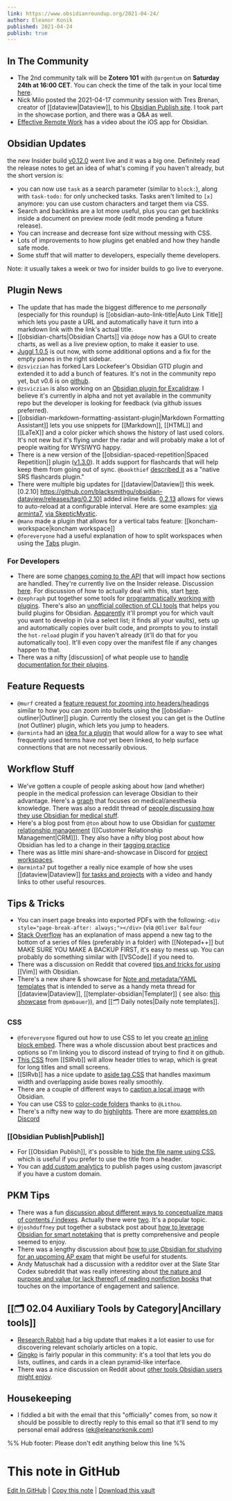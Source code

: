 ```yaml
---
link: https://www.obsidianroundup.org/2021-04-24/
author: Eleanor Konik
published: 2021-04-24
publish: true
---
```


## In The Community

- The 2nd community talk will be **Zotero 101** with `@argentum` on **Saturday 24th at 16:00 CET**. You can check the time of the talk in your local time [here](https://sharing.clickup.com/c/h/4gdf2-36/5b21a6f8588e5c6).
- Nick Milo posted the 2021-04-17 community session with Tres Brenan, creator of [[dataview|Dataview]], to his [Obsidian Publish site](https://publish.obsidian.md/lyt-kit/Timestamps/2020-04-17+-+Dataview). I took part in the showcase portion, and there was a Q&A as well.
- [Effective Remote Work](https://www.youtube.com/watch?v=_cbB-7Ouudk) has a video about the iOS app for Obsidian.

## Obsidian Updates

the new Insider build [v0.12.0](https://forum.obsidian.md/t/obsidian-release-v0-12-0-insider-build/16809) went live and it was a big one. Definitely read the release notes to get an idea of what's coming if you haven't already, but the short version is:

- you can now use `task` as a search parameter (similar to `block:`), along with `task-todo:` for only unchecked tasks. Tasks aren't limited to `[x]` anymore: you can use custom characters and target them via CSS.
- Search and backlinks are a lot more useful, plus you can get backlinks inside a document on preview mode (edit mode pending a future release).
- You can increase and decrease font size without messing with CSS.
- Lots of improvements to how plugins get enabled and how they handle safe mode.
- Some stuff that will matter to developers, especially theme developers.

Note: it usually takes a week or two for insider builds to go live to everyone.

## Plugin News

- The update that has made the biggest difference to me _personally_ (especially for this roundup) is [[obsidian-auto-link-title|Auto Link Title]] which lets you paste a URL and automatically have it turn into a markdown link with the link's actual title.
- [[obsidian-charts|Obsidian Charts]] via `@doge` now has a GUI to create charts, as well as a live preview option, to make it easier to use.
- [Juggl 1.0.5](https://github.com/HEmile/juggl/releases/tag/1.0.5) is out now, with some additional options and a fix for the empty panes in the right sidebar.
- `@zsviczian` has forked Lars Lockefeer's Obsidian GTD plugin and extended it to add a bunch of features. It's not in the community repo yet, but v0.6 is on [github](https://github.com/zsviczian/Obsidian-GTD-plugin/releases/tag/v0.6).
- `@zsviczian` is also working on an [Obsidian plugin for Excalidraw](https://github.com/zsviczian/obsidian-excalidraw-plugin). I believe it's currently in alpha and not yet available in the community repo but the developer is looking for feedback (via github issues preferred).
- [[obsidian-markdown-formatting-assistant-plugin|Markdown Formatting Assistant]] lets you use snippets for [[Markdown]], [[HTML]] and [[LaTeX]] and a color picker which shows the history of last used colors. It's not new but it's flying under the radar and will probably make a lot of people waiting for WYSIWYG happy.
- There is a new version of the [[obsidian-spaced-repetition|Spaced Repetition]] plugin ([v1.3.0](https://github.com/st3v3nmw/obsidian-spaced-repetition)). It adds support for flashcards that will help keep them from going out of sync. `@bookthief` [described it](https://discord.com/channels/686053708261228577/707816848615407697/833907413764800567) as a "native SRS flashcards plugin."
- There were multiple big updates for [[dataview|Dataview]] this week. [0.2.10] https://github.com/blacksmithgu/obsidian-dataview/releases/tag/0.2.10] added inline fields. [0.2.13](https://github.com/blacksmithgu/obsidian-dataview/releases/tag/0.2.13) allows for views to auto-reload at a configurable interval. Here are some examples: [via arminta7](https://discord.com/channels/686053708261228577/707816848615407697/834485643660099606), [via SkepticMystic](https://discord.com/channels/686053708261228577/707816848615407697/834390000388931604).
- `@mano` made a plugin that allows for a vertical tabs feature: [[koncham-workspace|koncham workspace]]
- `@foreveryone` had a useful explanation of how to split workspaces when using the [Tabs](https://github.com/gitobsidiantutorial/obsidian-tabs) plugin.

### For Developers

- There are some [changes coming to the API](https://github.com/obsidianmd/obsidian-api/commit/0a4b7f048944ff1a7f7603d611f4d7081288e358) that will impact how sections are handled. They're currently live on the Insider release. Discussion [here](http://discordapp.com/channels/686053708261228577/707816848615407697/833482342785875999). For discussion of how to actually deal with this, start [here](https://discord.com/channels/686053708261228577/707816848615407697/835190229794160681).
- `@zephraph` put together some tools for [programmatically working with plugins](https://discord.com/channels/686053708261228577/707816848615407697/833558301928325132). There's also an [unofficial collection of CLI tools](https://github.com/zephraph/obsidian-tools/tree/main/packages/obsidian-plugin-cli) that helps you build plugins for Obsidian. [Apparently](http://discordapp.com/channels/686053708261228577/707816848615407697/833562130698862603) it'll prompt you for which vault you want to develop in (via a select list; it finds all your vaults), sets up and automatically copies over built code, and prompts to you to install the `hot-reload` plugin if you haven't already (it'll do that for you automatically too). It'll even copy over the manifest file if any changes happen to that.
- There was a nifty [discussion] of what people use to [handle documentation for their plugins](https://discord.com/channels/686053708261228577/707816848615407697/833956511897223208).

## Feature Requests

- `@murf` created a [feature request for zooming into headers/headings](https://forum.obsidian.md/t/zoom-into-headers-like-most-outliners-do-with-bullets/17060) similar to how you can zoom into bullets using the [[obsidian-outliner|Outliner]] plugin. Currently the closest you can get is the Outline (not Outliner) plugin, which lets you jump to headers.
- `@arminta` had an [idea for a plugin](http://discordapp.com/channels/686053708261228577/707816848615407697/833106154619666433) that would allow for a way to see what frequently used terms have _not_ yet been linked, to help surface connections that are not necessarily obvious.

## Workflow Stuff

- We've gotten a couple of people asking about how (and whether) people in the medical profession can leverage Obsidian to their advantage. Here's a [graph](https://ptb.discord.com/channels/686053708261228577/709712341066842113/830508714007986269) that focuses on medical/anesthesia knowledge. There was also a reddit thread of [people discussing how they use Obsidian for medical stuff](https://www.reddit.com/r/ObsidianMD/comments/mw1pgw/is_anybody_here_a_medical_student/?utm_medium=android_app&utm_source=share).
- Here's a blog post from `@ton` about how to use Obsidian for [customer relationship management](https://www.zylstra.org/blog/2021/02/personal-crm-as-a-not-linkedin/) ([[Customer Relationship Management|CRM]]). They also have a nifty blog post about how Obsidian has led to a change in their [tagging practice](https://www.zylstra.org/blog/2020/10/new-emergent-tagging-practice/)
- There was as little mini share-and-showcase in Discord for [project workspaces](https://discord.com/channels/686053708261228577/694233507500916796/834897381388189748).
- `@arminta7` put together a really nice example of how she uses [[dataview|Dataview]] [for tasks and projects](https://forum.obsidian.md/t/dataview-task-and-project-examples/17011) with a video and handy links to other useful resources.

## Tips & Tricks

- You can insert page breaks into exported PDFs with the following: `<div style="page-break-after: always;"></div>` (via `@Oliver Balfour`
- [Stack Overflow](https://stackoverflow.com/questions/5612105/add-text-to-the-end-of-each-file-with-notepad-and-regex) has an explanation of mass append a new tag to the bottom of a series of files (preferably in a folder) with [[Notepad++]] but MAKE SURE YOU MAKE A BACKUP FIRST, it's easy to mess up. You can probably do something similar with [[VSCode]] if you need to.
- There was a discussion on Reddit that covered [tips and tricks for using](https://www.reddit.com/r/ObsidianMD/comments/mui5q3/has_any_vim_or_vimlike_user_gotten_comfy_yet/) [[Vim]] with Obsidian.
- There's a new share & showcase for [Note and metadata/YAML templates](https://forum.obsidian.md/t/note-and-metadata-yaml-templates-snippets-showcase/16953) that is intended to serve as a handy meta thread for [[dataview|Dataview]], [[templater-obsidian|Templater]] ( see also: [this showcase](https://forum.obsidian.md/t/templater-plugin-script-collection/17010) from `@pmbauer`)), and [[🗂️ Daily notes|Daily note templates]].

### CSS

- `@foreveryone` figured out how to use CSS to let you create [an inline block embed](https://discord.com/channels/686053708261228577/702656734631821413/833195228940075048). There was a whole discussion about best practices and options so I'm linking you to discord instead of trying to find it on github.
- [This CSS](https://discord.com/channels/686053708261228577/702656734631821413/829852861776134176) from [[SlRvb]] will allow header titles to wrap, which is great for long titles and small screens.
- [[SlRvb]] has a nice update to [aside tag CSS](https://discord.com/channels/686053708261228577/702656734631821413/832944617368322089) that handles maximum width and overlapping aside boxes really smoothly.
- There are a couple of different ways to [caption a local image](https://forum.obsidian.md/t/why-isnt-there-a-way-to-add-a-caption-to-a-local-image-in-one-of-my-obsidian-markdown-notes/16358/3) with Obsidian.
- You can use CSS to [color-code folders](https://forum.obsidian.md/t/adding-color-to-obsidian-a-rainbow-of-possibility/12805/11) thanks to `@Lithou`.
- There's a nifty new way to do [highlights](https://github.com/steveyang331/Obsidian-css/tree/main/8%2B8%20highlight%20colors). There are more [examples on Discord](https://discord.com/channels/686053708261228577/744933215063638183/834866132887535627)

### [[Obsidian Publish|Publish]]

- For [[Obsidian Publish]], it's possible to [hide the file name using CSS](https://discord.com/channels/686053708261228577/768134314864017429/798866681862029352), which is useful if you prefer to use the title from a header.
- You can [add custom analytics](https://just-be.dev/notes/Obsidian/Publish) to publish pages using custom javascript if you have a custom domain.

## PKM Tips

- There was a fun [discussion about different ways to conceptualize maps of contents / indexes](https://discord.com/channels/686053708261228577/744933215063638183/833472754006884393). Actually there were [two](https://discord.com/channels/686053708261228577/710585052769157141/833714262643703891). It's a popular topic.
- `@joshduffney` put together a substack post about [how to leverage Obsidian for smart notetaking](https://knowledgework.substack.com/p/how-to-take-smart-notes-in-obsidian) that is pretty comprehensive and people seemed to enjoy.
- There was a lengthy discussion about [how to use Obsidian for studying for an upcoming AP exam](https://discord.com/channels/686053708261228577/722584061087842365/834046085583863848) that might be useful for students.
- Andy Matuschak had a discussion with a redditor over at the Slate Star Codex subreddit that was really interesting about [the nature and purpose and value (or lack thereof) of reading nonfiction books](https://www.reddit.com/r/slatestarcodex/comments/mvs0vf/what_books_are_for_a_response_to_why_books_dont/) that touches on the importance of engagement and salience.

## [[🗂️ 02.04 Auxiliary Tools by Category|Ancillary tools]]

- [Research Rabbit](https://researchrabbitapp.com/) had a big update that makes it a lot easier to use for discovering relevant scholarly articles on a topic.
- [Gingko](https://gingkoapp.com/) is fairly popular in this community: it's a tool that lets you do lists, outlines, and cards in a clean pyramid-like interface.
- There was a nice discussion on Reddit about [other tools Obsidian users might enjoy](https://www.reddit.com/r/ObsidianMD/comments/mvslt6/any_other_gems_like_obsidian/).

## Housekeeping

- I fiddled a bit with the email that this "officially" comes from, so now it should be possible to directly reply to this email so that it'll send to my personal email address (ek@eleanorkonik.com)

%% Hub footer: Please don't edit anything below this line %%

# This note in GitHub

<span class="git-footer">[Edit In GitHub](https://github.dev/obsidian-community/obsidian-hub/blob/main/01%20-%20Community/Obsidian%20Roundup/2021.04.24.md "git-hub-edit-note") | [Copy this note](https://raw.githubusercontent.com/obsidian-community/obsidian-hub/main/01%20-%20Community/Obsidian%20Roundup/2021.04.24.md "git-hub-copy-note") | [Download this vault](https://github.com/obsidian-community/obsidian-hub/archive/refs/heads/main.zip "git-hub-download-vault") </span>
